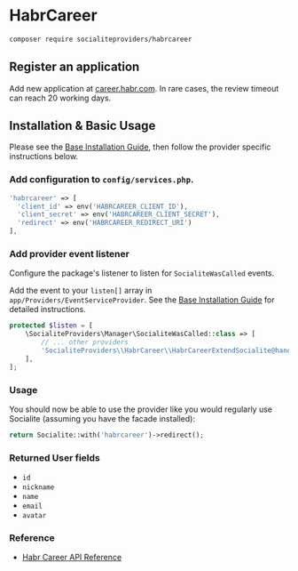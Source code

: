 # HabrCareer

```bash
composer require socialiteproviders/habrcareer
```

## Register an application 

Add new application at [career.habr.com](https://career.habr.com/profile/applications/new).
In rare cases, the review timeout can reach 20 working days.

## Installation & Basic Usage

Please see the [Base Installation Guide](https://socialiteproviders.com/usage/), then follow the provider specific instructions below.

### Add configuration to `config/services.php`.

```php
'habrcareer' => [    
  'client_id' => env('HABRCAREER_CLIENT_ID'),  
  'client_secret' => env('HABRCAREER_CLIENT_SECRET'),  
  'redirect' => env('HABRCAREER_REDIRECT_URI') 
],
```

### Add provider event listener

Configure the package's listener to listen for `SocialiteWasCalled` events. 

Add the event to your `listen[]` array  in `app/Providers/EventServiceProvider`. See the [Base Installation Guide](https://socialiteproviders.com/usage/) for detailed instructions.

```php
protected $listen = [
    \SocialiteProviders\Manager\SocialiteWasCalled::class => [
        // ... other providers
        'SocialiteProviders\\HabrCareer\\HabrCareerExtendSocialite@handle',
    ],
];
```

### Usage

You should now be able to use the provider like you would regularly use Socialite (assuming you have the facade installed):

```php
return Socialite::with('habrcareer')->redirect();
```

### Returned User fields

- ``id``
- ``nickname``
- ``name``
- ``email``
- ``avatar``

### Reference

- [Habr Career API Reference](https://career.habr.com/info/api)
